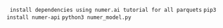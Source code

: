 ``` install dependencies using numer.ai tutorial for all parquets```
```pip3 install numer-api```
```python3 numer_model.py```



      
